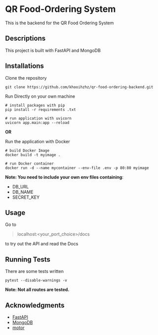 # QR Food-Ordering System

This is the backend for the QR Food Ordering System

## Descriptions

This project is built with FastAPI and MongoDB

## Installations

Clone the repository

```
git clone https://github.com/khooihzhz/qr-food-ordering-backend.git
```

Run Directly on your own machine

```
# install packages with pip
pip install -r requirements .txt

# run application with uvicorn
uvicorn app.main:app --reload
```

**OR**

Run the application with Docker

```
# build Docker Image
docker build -t myimage .

# run Docker container
docker run -d --name mycontainer --env-file .env -p 80:80 myimage
```
**Note: You need to include your own env files containing**:
- DB_URL
- DB_NAME
- SECRET_KEY

## Usage

Go to

> localhost:<your_port_choice>/docs

to try out the API and read the Docs

## Running Tests
There are some tests written
```
pytest --disable-warnings -v
```

**Note: Not all routes are tested.**

## Acknowledgments

- [FastAPI](https://fastapi.tiangolo.com/)
- [MongoDB](https://www.mongodb.com/)
- [motor](https://docs.mongodb.com/drivers/motor/)
